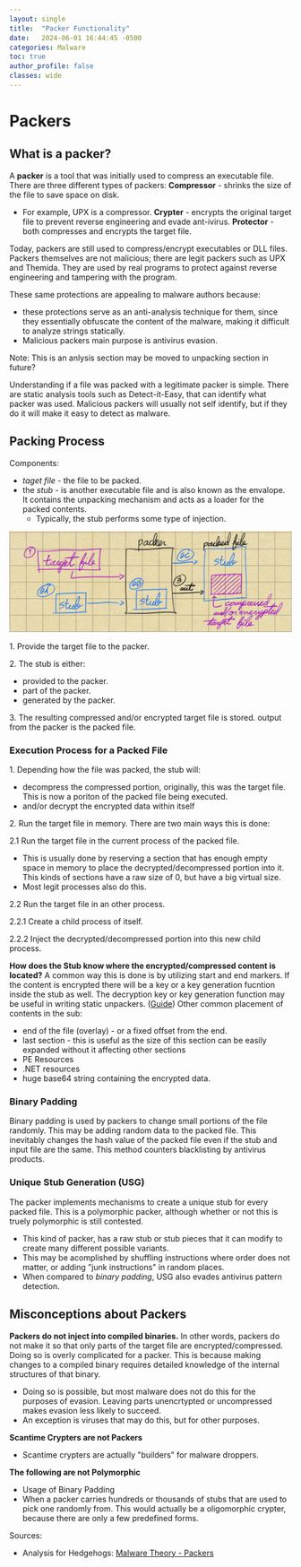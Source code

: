 ```yaml
---
layout: single
title:  "Packer Functionality"
date:   2024-06-01 16:44:45 -0500
categories: Malware
toc: true
author_profile: false
classes: wide
---
```


# Packers

## What is a packer? 

A **packer** is a tool that was initially used to compress an executable file. There are three different types of packers:
**Compressor** - shrinks the size of the file to save space on disk. 
- For example, UPX is a compressor.
**Crypter** - encrypts the original target file to prevent reverse engineering and evade ant-ivirus.
**Protector** - both compresses and encrypts the target file. 

Today, packers are still used to compress/encrypt executables or DLL files. Packers themselves are not malicious; there are legit packers such as UPX and Themida. They are used by real programs to protect against reverse engineering and tampering with the program. 

These same protections are appealing to malware authors because:
- these protections serve as an anti-analysis technique for them, since they essentially obfuscate the content of the malware, making it difficult to analyze strings statically.
- Malicious packers main purpose is antivirus evasion. 

Note: This is an anlysis section may be moved to unpacking section in future?

Understanding if a file was packed with a legitimate packer is simple. There are static analysis tools such as Detect-it-Easy, that can identify what packer was used. Malicious packers will usually not self identify, but if they do it will make it easy to detect as malware.     

## Packing Process
Components:
- *taget file* - the file to be packed. 
- the *stub* - is another executable file and is also known as the envalope. It contains the unpacking mechanism and acts as a loader for the packed contents. 
	- Typically, the stub performs some type of injection.

![Packing Process](/assets/images/packing_process.jpeg)

1\. Provide the target file to the packer.

2\. The stub is either:
- provided to the packer.
- part of the packer.
- generated by the packer.

3\. The resulting compressed and/or encrypted target file is stored. output from the packer is the packed file.

### Execution Process for a Packed File

1\. Depending how the file was packed, the stub will:
- decompress the compressed portion, originally, this was the target file. This is now a poriton of the packed file being executed. 
- and/or decrypt the encrypted data within itself   

2\. Run the target file in memory. There are two main ways this is done:

2.1 Run the target file in the current process of the packed file.
- This is usually done by reserving a section that has enough empty space in memory to place the decrypted/decompressed portion into it. This kinds of sections have a raw size of 0, but have a big virtual size. 
- Most legit processes also do this. 

2.2	Run the target file in an other process.

2.2.1 Create a child process of itself.

2.2.2 Inject the decrypted/decompressed portion into this new child process. 

**How does the Stub know where the encrypted/compressed content is located?**
A common way this is done is by utilizing start and end markers. If the content is encrypted there will be a key or a key generation fucntion inside the stub as well. The decryption key or key generation function may be useful in writing static unpackers. ([Guide](https://www.gdatasoftware.com/blog/2019/01/31413-unpack-lpdinch-malware)) Other common placement of contents in the sub:
- end of the file (overlay) - or a fixed offset from the end.
- last section - this is useful as the size of this section can be easily expanded without it affecting other sections 
- PE Resources
- .NET resources
- huge base64 string containing the encrypted data.

### Binary Padding
Binary padding is used by packers to change small portions of the file randomly. This may be adding random data to the packed file. This inevitably changes the hash value of the packed file even if the stub and input file are the same. This method counters blacklisting by antivirus products.

### Unique Stub Generation (USG)
The packer implements mechanisms to create a unique stub for every packed file.  This is a polymorphic packer, although whether or not this is truely polymorphic is still contested. 
- This kind of packer, has a raw stub or stub pieces that it can modify to create many different possible variants. 
- This may be acomplished by shuffling instructions where order does not matter, or adding "junk instructions" in random places. 
- When compared to *binary padding*, USG also evades antivirus pattern detection. 

## Misconceptions about Packers

**Packers do not inject into compiled binaries.**
In other words, packers do not make it so that only parts of the target file are encrypted/compressed. Doing so is overly complicated for a packer. This is because making changes to a compiled binary requires detailed knowledge of the internal structures of that binary.
* Doing so is possible, but most malware does not do this for the purposes of evasion. Leaving parts unencrtypted or uncompressed makes evasion less likely to succeed. 
* An exception is viruses that may do this, but for other purposes.

**Scantime Crypters are not Packers**
* Scantime crypters are actually "builders" for malware droppers.  

**The following are not Polymorphic**
* Usage of Binary Padding
* When a packer carries hundreds or thousands of stubs that are used to pick one randomly from. This would actually be a oligomorphic crypter, because there are only a few predefined forms.   

Sources:
- Analysis for Hedgehogs: [Malware Theory - Packers](https://youtu.be/ESLEf66EzDk)
